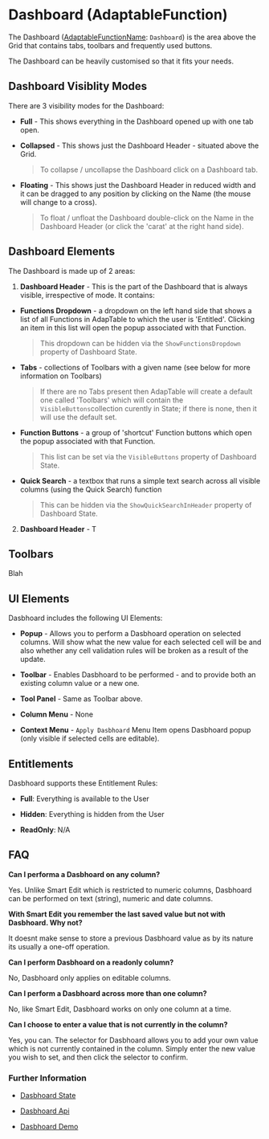 # Dashboard (AdaptableFunction)

The Dashboard ([AdaptableFunctionName](https://api.adaptabletools.com/modules/_src_predefinedconfig_common_types_.html#adaptablefunctionname): `Dashboard`) is the area above the Grid that contains tabs, toolbars and frequently used buttons.

The Dashboard can be heavily customised so that it fits your needs.

## Dashboard Visiblity Modes
There are 3 visibility modes for the Dashboard:

- **Full** - This shows everything in the Dashboard opened up with one tab open.

- **Collapsed** - This shows just the Dashboard Header - situated above the Grid.

  > To collapse / uncollapse the Dashboard click on a Dashboard tab.

- **Floating** - This shows just the Dashboard Header in reduced width and it can be dragged to any position by clicking on the Name (the mouse will change to a cross).

  > To float / unfloat the Dashboard double-click on the Name in the Dashboard Header (or click the 'carat' at the right hand side).

## Dashboard Elements
The Dashboard is made up of 2 areas:

1. **Dashboard Header** - This is the part of the Dashboard that is always visible, irrespective of mode.  It contains:

- **Functions Dropdown** - a dropdown on the left hand side that shows a list of all Functions in AdapTable to which the user is 'Entitled'.  Clicking an item in this list will open the popup associated with that Function.

    > This dropdown can be hidden via the `ShowFunctionsDropdown` property of Dashboard State.

- **Tabs** - collections of Toolbars with a given name (see below for more information on Toolbars) 
  
    > If there are no Tabs present then AdapTable will create a default one called 'Toolbars' which will contain the `VisibleButtons`collection curently in State; if there is none, then it will use the default set.
    
- **Function Buttons** - a group of 'shortcut' Function buttons which open the popup associated with that Function.
  
  > This list can be set via the `VisibleButtons` property of Dashboard State.

- **Quick Search** - a textbox that runs a simple text search across all visible columns (using the Quick Search) function
  
  > This can be hidden via the `ShowQuickSearchInHeader` property of Dashboard State.

2. **Dashboard Header** - T

## Toolbars
Blah

## UI Elements
Dasbhoard includes the following UI Elements:

- **Popup** - Allows you to perform a Dasbhoard operation on selected columns.  Will show what the new value for each selected cell will be and also whether any cell validation rules will be broken as a result of the update.

- **Toolbar** - Enables Dasbhoard to be performed - and to provide both an existing column value or a new one.

- **Tool Panel** - Same as Toolbar above.

- **Column Menu** - None

- **Context Menu** - `Apply Dasbhoard` Menu Item opens Dasbhoard popup (only visible if selected cells are editable).

## Entitlements
Dasbhoard supports these Entitlement Rules:

- **Full**: Everything is available to the User

- **Hidden**: Everything is hidden from the User

- **ReadOnly**: N/A

## FAQ

**Can I performa a Dasbhoard on any column?**

Yes. Unlike Smart Edit which is restricted to numeric columns, Dasbhoard can be performed on text (string), numeric and date columns.

**With Smart Edit you remember the last saved value but not with Dasbhoard. Why not?**

It doesnt make sense to store a previous Dasbhoard value as by its nature its usually a one-off operation.

**Can I perform Dasbhoard on a readonly column?**

No, Dasbhoard only applies on editable columns.

**Can I perform a Dasbhoard across more than one column?**

No, like Smart Edit, Dasbhoard works on only one column at a time.

**Can I choose to enter a value that is not currently in the column?**

Yes, you can. The selector for Dasbhoard allows you to add your own value which is not currently contained in the column. Simply enter the new value you wish to set, and then click the selector to confirm.


### Further Information
- [Dasbhoard State](https://api.adaptabletools.com/interfaces/_src_predefinedconfig_cellsummarystate_.cellsummarystate.html)

- [Dasbhoard Api](https://api.adaptabletools.com/interfaces/_src_api_cellsummaryapi_.cellsummaryapi.html)

- [Dasbhoard Demo](https://demo.adaptabletools.com/gridmanagement/aggridcellsummarydemo)
